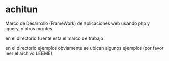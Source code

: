 achitun
=======

Marco de Desarrollo (FrameWork) de aplicaciones web usando php y jquery, y otros montes

en el directorio fuente esta el marco de trabajo

en el directorio ejemplos obviamente se ubican algunos ejemplos (por favor leer el archivo LEEME)
